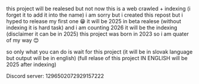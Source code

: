 this project will be realesed but not now
this is a web crawled + indexing (i forget it to add it into the name)
i am sorry but i created this repost but i hyped to release my first one 😁
it will be 2025 in beta realese (without indexing it is hard task)
and i am counting 2026 it will be the indexing (disclaimer it can be in 2025)
this project was born in 2023 so i am quater of my way 😊

so only what you can do is wait for this project 
(it will be in slovak language but output will be in english)
(full relase of this project IN ENGLISH will be 2025 after indexing) 

Discord server: 1296502072929157222
